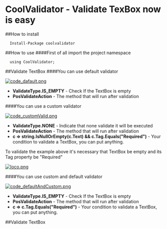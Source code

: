 # CoolValidator - Validate TexBox now is easy

##How to install
```
  Install-Package coolvalidator
```

##How to use 
####First of all import the project namespace
```
  using CoolValidator;
```
</hr>
##Validate TextBox
</hr>
####You can use default validator

[![code_dafault.png](https://s16.postimg.org/9qao83lo5/code_dafault.png)](https://postimg.org/image/txo40ej5d/)

<ul>
<li><b> ValidateType.IS_EMPTY</b> - Check If the TextBox is empty</li>
<li><b>PosValidateAction</b> - The method that will run after validation</li>
</ul>

</hr>

####You can use a custom validator

[![code_customValid.png](https://s16.postimg.org/wqhbkfjhx/code_custom_Valid.png)](https://postimg.org/image/huiscu835/)

<ul>
<li><b>ValidateType.NONE</b> - Indicate that none validate it will be executed</li>
<li><b>PosValidateAction</b> - The method that will run after validation</li>
<li><b>c => string.IsNullOrEmpty(c.Text) && c.Tag.Equals("Required")</b> - Your condition to validate a TextBox, you can put anything.</li>
</ul>

</hr>

To validate the example above it's necessary that TextBox be empty and its Tag property be "Required"

[![loco.png](https://s13.postimg.org/lauhc9h5j/loco.png)](https://postimg.org/image/vkwwbi70z/)

####You can use custom and default validator

[![code_defaultAndCustom.png](https://s16.postimg.org/tyy1ttkz9/code_default_And_Custom.png)](https://postimg.org/image/5v7a5j2i9/)

<ul>
<li><b>ValidateType.IS_EMPTY</b> - Check If the TextBox is empty</li>
<li><b>PosValidateAction</b> - The method that will run after validation</li>
<li><b>c => c.Tag.Equals("Required")</b> - Your condition to validate a TextBox, you can put anything.</li>
</ul>

</hr>
##Validate TextBox
